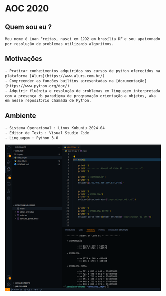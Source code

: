 # AOC 2020

## Quem sou eu ?

    Meu nome é Luan Freitas, nasci em 1992 em brasília DF e sou apaixonado por resolução de problemas utilizando algoritmos.

## Motivações

    - Praticar conhecimentos adquiridos nos cursos de python oferecidos na plataforma [Alura](https://www.alura.com.br/)
    - Compreender as funcões builtins apresentadas na [documentação](https://www.python.org/doc/)
    - Adquirir fluência e resolução de problemas em linguagem interpretada com a presença do paradigma de programação orientação a objetos, aka em nesse repositório chamada de Python.

## Ambiente

    - Sistema Operacional : Linux Kubuntu 2024.04
    - Editor de Texto : Visual Studio Code
    - Linguagem : Python 3.0

<p align="center">
  <img src="./aoc_bem_vindo.png" alt="AOC 2020" width="650">
</p>
